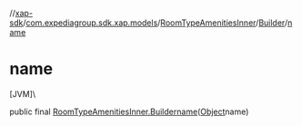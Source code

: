 //[xap-sdk](../../../../index.md)/[com.expediagroup.sdk.xap.models](../../index.md)/[RoomTypeAmenitiesInner](../index.md)/[Builder](index.md)/[name](name.md)

# name

[JVM]\

public final [RoomTypeAmenitiesInner.Builder](index.md)[name](name.md)([Object](https://docs.oracle.com/javase/8/docs/api/java/lang/Object.html)name)
